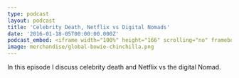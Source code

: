 ```yaml
---
type: podcast
layout: podcast
title: 'Celebrity Death, Netflix vs Digital Nomads'
date: '2016-01-18-05T00:00:00.000Z'
podcast_embed: <iframe width="100%" height="166" scrolling="no" frameborder="no" src="https://w.soundcloud.com/player/?url=https%3A//api.soundcloud.com/tracks/289725041&amp;color=ff5500&amp;auto_play=false&amp;hide_related=false&amp;show_comments=true&amp;show_user=true&amp;show_reposts=false"></iframe>
image: merchandise/global-bowie-chinchilla.png
---
```


In this episode I discuss celebrity death and Netflix vs the digital Nomad.
